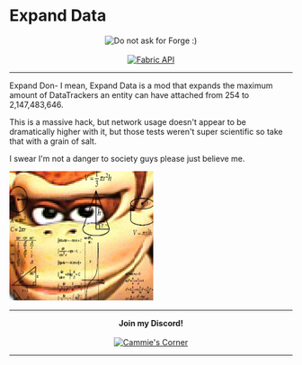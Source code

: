 # **Expand Data**

<p align="center">
<img src="https://cdn.discordapp.com/attachments/732731816250834965/853310224828203078/ispentwaytoolongonthispleasehelp.png" width="322" height="109" title="Do not ask for Forge :)" alt="Do not ask for Forge :)">
  <br><br>
<a href="https://www.curseforge.com/minecraft/mc-mods/fabric-api"><img src="https://i.imgur.com/Ol1Tcf8.png" width="215" height="72" title="Fabric API" alt="Fabric API"></a>
</p>

---

Expand Don- I mean, Expand Data is a mod that expands the maximum amount of DataTrackers an entity can have attached from 254 to 2,147,483,646.

This is a massive hack, but network usage doesn't appear to be dramatically higher with it, but those tests weren't super scientific so take that with a grain of salt.

I swear I'm not a danger to society guys please just believe me.

[<img src="./src/main/resources/assets/expanddata/icon.png" alt="Expand Data" width="256"/>](./src/main/resources/assets/expanddata/icon.png)

---

<p align="center">
  <b>Join my Discord!</b>
  <br><br>
<a href="https://discord.gg/f5dFYWX"><img src="https://www.shareicon.net/data/2017/06/21/887435_logo_512x512.png" width="150" height="150" title="Cammie's Corner" alt="Cammie's Corner"></a>
</p>

---
